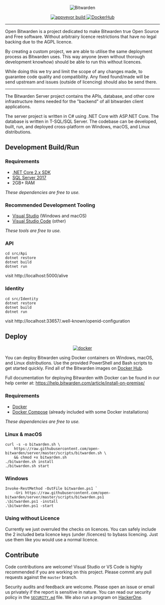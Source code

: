<p align="center">
  <img src="https://github.com/bitwarden/brand/blob/master/screenshots/apps-combo-logo.png" alt="Bitwarden" />
</p>
<p align="center">
  <a href="https://ci.appveyor.com/project/open-bitwarden/server/branch/master" target="_blank">
    <img src="https://ci.appveyor.com/api/projects/status/5la21itpjfg9my89/branch/master?svg=true" alt="appveyor build" />
  </a>
  <a href="https://hub.docker.com/u/openbitwarden/" target="_blank">
    <img src="https://img.shields.io/docker/pulls/openbitwarden/api.svg" alt="DockerHub" />
  </a>
</p>

-------------------

Open Bitwarden is a project dedicated to make Bitwarden true Open Source and Free software.
Without arbitrairy licence restrictions that have no legal backing due to the AGPL licence.

By creating a custom project, we are able to utilise the same deployment process as Bitwarden uses.
This way anyone (even without thorough development knowhow) should be able to run this without licences.

While doing this we try and limit the scope of any changes made, to guarantee code quality and compatibility.
Any fixed found/made will be send upstream and issues (outside of licencing) should also be send there.

-------------------

The Bitwarden Server project contains the APIs, database, and other core infrastructure items needed for the "backend" of all bitwarden client applications.

The server project is written in C# using .NET Core with ASP.NET Core. The database is written in T-SQL/SQL Server. The codebase can be developed, built, run, and deployed cross-platform on Windows, macOS, and Linux distributions.



## Development Build/Run

### Requirements

- [.NET Core 2.x SDK](https://www.microsoft.com/net/download/core)
- [SQL Server 2017](https://docs.microsoft.com/en-us/sql/index)
- 2GB+ RAM

*These dependencies are free to use.*

### Recommended Development Tooling

- [Visual Studio](https://www.visualstudio.com/vs/) (Windows and macOS)
- [Visual Studio Code](https://code.visualstudio.com/) (other)

*These tools are free to use.*

### API

```
cd src/Api
dotnet restore
dotnet build
dotnet run
```

visit http://localhost:5000/alive

### Identity

```
cd src/Identity
dotnet restore
dotnet build
dotnet run
```

visit http://localhost:33657/.well-known/openid-configuration

## Deploy

<p align="center">
  <a href="https://hub.docker.com/u/bitwarden/" target="_blank">
    <img src="https://i.imgur.com/SZc8JnH.png" alt="docker" />
  </a>
</p>

You can deploy Bitwarden using Docker containers on Windows, macOS, and Linux distributions. Use the provided PowerShell and Bash scripts to get started quickly. Find all of the Bitwarden images on [Docker Hub](https://hub.docker.com/u/bitwarden/).

Full documentation for deploying Bitwarden with Docker can be found in our help center at: https://help.bitwarden.com/article/install-on-premise/

### Requirements

- [Docker](https://www.docker.com/community-edition#/download)
- [Docker Compose](https://docs.docker.com/compose/install/) (already included with some Docker installations)

*These dependencies are free to use.*

### Linux & macOS

```
curl -s -o bitwarden.sh \
    https://raw.githubusercontent.com/open-bitwarden/server/master/scripts/bitwarden.sh \
    && chmod +x bitwarden.sh
./bitwarden.sh install
./bitwarden.sh start
```

### Windows

```
Invoke-RestMethod -OutFile bitwarden.ps1 `
    -Uri https://raw.githubusercontent.com/open-bitwarden/server/master/scripts/bitwarden.ps1
.\bitwarden.ps1 -install
.\bitwarden.ps1 -start
```
### Using without Licence
Currently we just overruled the checks on licences.
You can safely include the 2 included beta licence keys (under /licences) to bybass licencing.
Just use them like you would use a normal licence.

## Contribute

Code contributions are welcome! Visual Studio or VS Code is highly recommended if you are working on this project. Please commit any pull requests against the `master` branch.

Security audits and feedback are welcome. Please open an issue or email us privately if the report is sensitive in nature. You can read our security policy in the [`SECURITY.md`](SECURITY.md) file. We also run a program on [HackerOne](https://hackerone.com/bitwarden).
